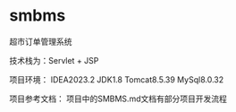 # smbms
超市订单管理系统

技术栈为：Servlet + JSP

项目环境： IDEA2023.2 JDK1.8 Tomcat8.5.39 MySql8.0.32

项目参考文档： 项目中的SMBMS.md文档有部分项目开发流程
